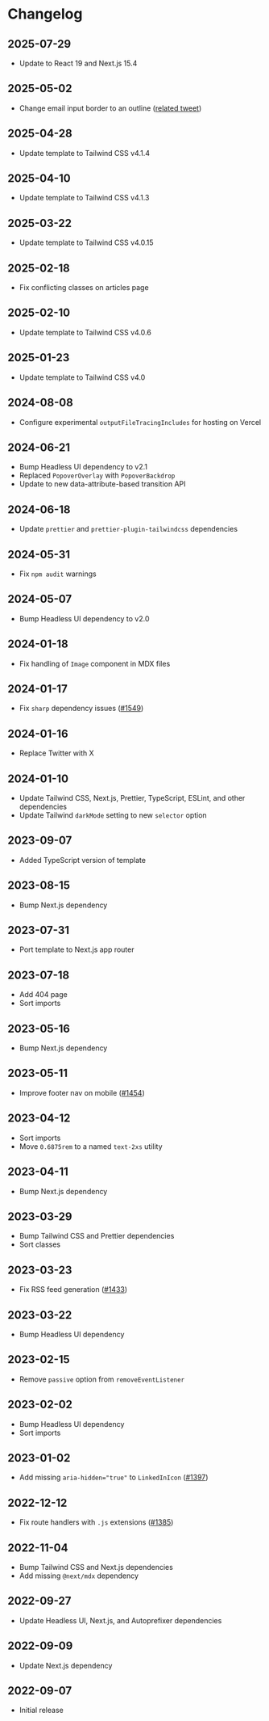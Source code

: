 # Changelog

## 2025-07-29

- Update to React 19 and Next.js 15.4

## 2025-05-02

- Change email input border to an outline ([related tweet](https://x.com/adamwathan/status/1917984295148302743))

## 2025-04-28

- Update template to Tailwind CSS v4.1.4

## 2025-04-10

- Update template to Tailwind CSS v4.1.3

## 2025-03-22

- Update template to Tailwind CSS v4.0.15

## 2025-02-18

- Fix conflicting classes on articles page

## 2025-02-10

- Update template to Tailwind CSS v4.0.6

## 2025-01-23

- Update template to Tailwind CSS v4.0

## 2024-08-08

- Configure experimental `outputFileTracingIncludes` for hosting on Vercel

## 2024-06-21

- Bump Headless UI dependency to v2.1
- Replaced `PopoverOverlay` with `PopoverBackdrop`
- Update to new data-attribute-based transition API

## 2024-06-18

- Update `prettier` and `prettier-plugin-tailwindcss` dependencies

## 2024-05-31

- Fix `npm audit` warnings

## 2024-05-07

- Bump Headless UI dependency to v2.0

## 2024-01-18

- Fix handling of `Image` component in MDX files

## 2024-01-17

- Fix `sharp` dependency issues ([#1549](https://github.com/tailwindlabs/tailwind-plus-issues/issues/1549))

## 2024-01-16

- Replace Twitter with X

## 2024-01-10

- Update Tailwind CSS, Next.js, Prettier, TypeScript, ESLint, and other dependencies
- Update Tailwind `darkMode` setting to new `selector` option

## 2023-09-07

- Added TypeScript version of template

## 2023-08-15

- Bump Next.js dependency

## 2023-07-31

- Port template to Next.js app router

## 2023-07-18

- Add 404 page
- Sort imports

## 2023-05-16

- Bump Next.js dependency

## 2023-05-11

- Improve footer nav on mobile ([#1454](https://github.com/tailwindlabs/tailwind-plus-issues/issues/1454))

## 2023-04-12

- Sort imports
- Move `0.6875rem` to a named `text-2xs` utility

## 2023-04-11

- Bump Next.js dependency

## 2023-03-29

- Bump Tailwind CSS and Prettier dependencies
- Sort classes

## 2023-03-23

- Fix RSS feed generation ([#1433](https://github.com/tailwindlabs/tailwind-plus-issues/issues/1433))

## 2023-03-22

- Bump Headless UI dependency

## 2023-02-15

- Remove `passive` option from `removeEventListener`

## 2023-02-02

- Bump Headless UI dependency
- Sort imports

## 2023-01-02

- Add missing `aria-hidden="true"` to `LinkedInIcon` ([#1397](https://github.com/tailwindlabs/tailwind-plus-issues/issues/1397))

## 2022-12-12

- Fix route handlers with `.js` extensions ([#1385](https://github.com/tailwindlabs/tailwind-plus-issues/issues/1385))

## 2022-11-04

- Bump Tailwind CSS and Next.js dependencies
- Add missing `@next/mdx` dependency

## 2022-09-27

- Update Headless UI, Next.js, and Autoprefixer dependencies

## 2022-09-09

- Update Next.js dependency

## 2022-09-07

- Initial release
